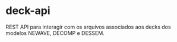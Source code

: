 # deck-api
REST API para interagir com os arquivos associados aos decks dos modelos NEWAVE, DECOMP e DESSEM.
